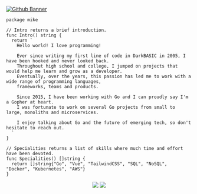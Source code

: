 <a href="https://github.com/mgjules" target="blank">![Github Banner](https://media-exp1.licdn.com/dms/image/C4D16AQEhq5Y_fFdQ4A/profile-displaybackgroundimage-shrink_350_1400/0/1643522906540?e=1672876800&v=beta&t=gJZXlxPKvPxzUNh48NqnRQKfLxglEfBwYTMWq_XuiPM)</a>

```golang
package mike

// Intro returns a brief introduction.
func Intro() string {
  return `
    Hello world! I love programming!

    Ever since writing my first line of code in DarkBASIC in 2005, I have been hooked and never looked back.
    Throughout high school and college, I jumped on projects that would help me learn and grow as a developer.
    Eventually, over the years, this passion has led me to work with a wide range of programming languages,
    frameworks, teams and products.

    Since 2015, I have been working with Go and I can proudly say I'm a Gopher at heart.
    I was fortunate to work on several Go projects from small to large, monoliths and microservices.

    I enjoy talking about Go and the future of emerging tech, so don't hesitate to reach out.
  `
}

// Specialities returns a list of skills where much time and effort have been devoted.
func Specialities() []string {
  return []string{"Go", "Vue", "TailwindCSS", "SQL", "NoSQL", "Docker", "Kubernetes", "AWS"}
}
```

<div align ="center">
  <a href="mailto:hi@mgjules.dev"><img src="https://img.shields.io/badge/-Gmail-%23333?style=for-the-badge&logo=gmail&logoColor=white" target="_blank"></a>
  <a href="https://www.linkedin.com/in/mgjules" target="_blank"><img src="https://img.shields.io/badge/-LinkedIn-%23333?style=for-the-badge&logo=linkedin&logoColor=white" target="_blank"></a>
</div>
